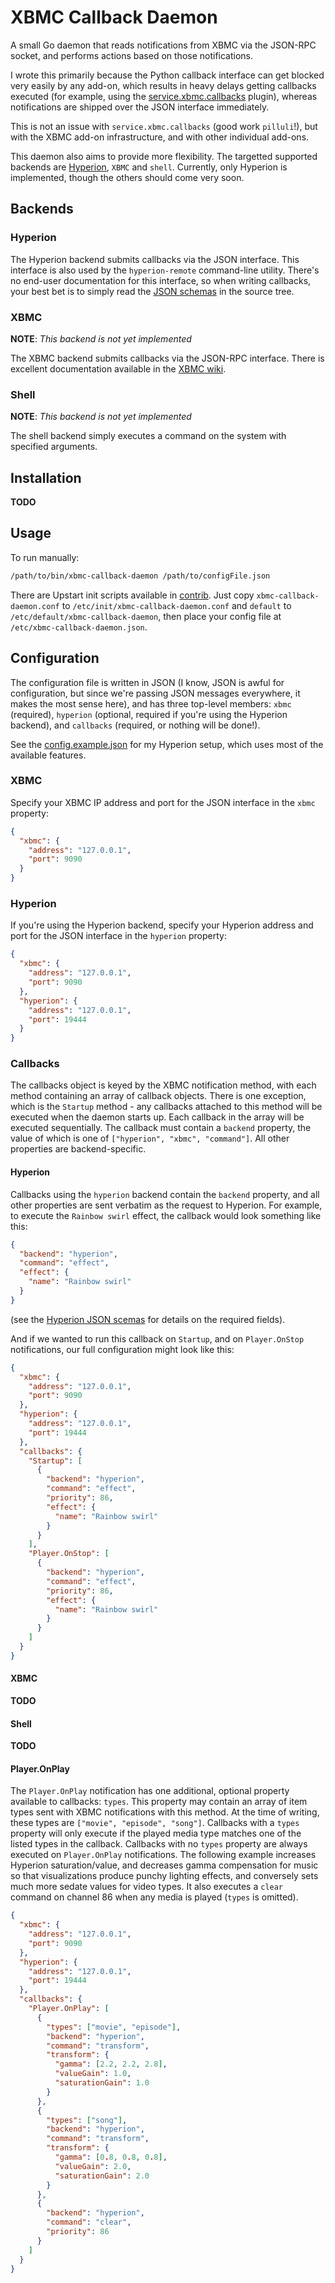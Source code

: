 # XBMC Callback Daemon
A small Go daemon that reads notifications from XBMC via the JSON-RPC socket, and performs actions based on those notifications.

I wrote this primarily because the Python callback interface can get blocked very easily by any add-on, which results in heavy delays getting callbacks executed (for example, using the [service.xbmc.callbacks](https://github.com/pilluli/service.xbmc.callbacks) plugin), whereas notifications are shipped over the JSON interface immediately.

This is not an issue with `service.xbmc.callbacks` (good work `pilluli`!), but with the XBMC add-on infrastructure, and with other individual add-ons.

This daemon also aims to provide more flexibility. The targetted supported backends are [Hyperion](https://github.com/tvdzwan/hyperion), `XBMC` and `shell`. Currently, only Hyperion is implemented, though the others should come very soon.

## Backends
### Hyperion
The Hyperion backend submits callbacks via the JSON interface. This interface is also used by the `hyperion-remote` command-line utility. There's no end-user documentation for this interface, so when writing callbacks, your best bet is to simply read the [JSON schemas](https://github.com/tvdzwan/hyperion/tree/master/libsrc/jsonserver/schema) in the source tree.

### XBMC
__NOTE__: _This backend is not yet implemented_

The XBMC backend submits callbacks via the JSON-RPC interface. There is excellent documentation available in the [XBMC wiki](http://wiki.xbmc.org/?title=JSON-RPC_API).

### Shell
__NOTE__: _This backend is not yet implemented_

The shell backend simply executes a command on the system with specified arguments.

## Installation
__TODO__

## Usage
To run manually:

```bash
/path/to/bin/xbmc-callback-daemon /path/to/configFile.json
```

There are Upstart init scripts available in [contrib](https://github.com/pdf/xbmc-callback-daemon/tree/master/contrib/upstart).  Just copy `xbmc-callback-daemon.conf` to `/etc/init/xbmc-callback-daemon.conf` and `default` to `/etc/default/xbmc-callback-daemon`, then place your config file at `/etc/xbmc-callback-daemon.json`.

## Configuration
The configuration file is written in JSON (I know, JSON is awful for configuration, but since we're passing JSON messages everywhere, it makes the most sense here), and has three top-level members: `xbmc` (required), `hyperion` (optional, required if you're using the Hyperion backend), and `callbacks` (required, or nothing will be done!).

See the [config.example.json](https://github.com/pdf/xbmc-callback-daemon/tree/master/contrib/config.example.json) for my Hyperion setup, which uses most of the available features.

### XBMC
Specify your XBMC IP address and port for the JSON interface in the `xbmc` property:

```json
{
  "xbmc": {
    "address": "127.0.0.1",
    "port": 9090
  }
}
```

### Hyperion
If you're using the Hyperion backend, specify your Hyperion address and port for the JSON interface in the `hyperion` property:

```json
{
  "xbmc": {
    "address": "127.0.0.1",
    "port": 9090
  },
  "hyperion": {
    "address": "127.0.0.1",
    "port": 19444
  }
}
```

### Callbacks
The callbacks object is keyed by the XBMC notification method, with each method containing an array of callback objects. There is one exception, which is the `Startup` method - any callbacks attached to this method will be executed when the daemon starts up. Each callback in the array will be executed sequentially. The callback must contain a `backend` property, the value of which is one of `["hyperion", "xbmc", "command"]`. All other properties are backend-specific.

#### Hyperion
Callbacks using the `hyperion` backend contain the `backend` property, and all other properties are sent verbatim as the request to Hyperion.  For example, to execute the `Rainbow swirl` effect, the callback would look something like this:

```json
{
  "backend": "hyperion",
  "command": "effect",
  "effect": {
    "name": "Rainbow swirl"
  }
}
```

(see the [Hyperion JSON scemas](https://github.com/tvdzwan/hyperion/tree/master/libsrc/jsonserver/schema) for details on the required fields).

And if we wanted to run this callback on `Startup`, and on `Player.OnStop` notifications, our full configuration might look like this:

```json
{
  "xbmc": {
    "address": "127.0.0.1",
    "port": 9090
  },
  "hyperion": {
    "address": "127.0.0.1",
    "port": 19444
  },
  "callbacks": {
    "Startup": [
      {
        "backend": "hyperion",
        "command": "effect",
        "priority": 86,
        "effect": {
          "name": "Rainbow swirl"
        }
      }
    ],
    "Player.OnStop": [
      {
        "backend": "hyperion",
        "command": "effect",
        "priority": 86,
        "effect": {
          "name": "Rainbow swirl"
        }
      }
    ]
  }
}
```

#### XBMC
__TODO__

#### Shell
__TODO__

#### Player.OnPlay
The `Player.OnPlay` notification has one additional, optional property available to callbacks: `types`. This property may contain an array of item types sent with XBMC notifications with this method. At the time of writing, these types are `["movie", "episode", "song"]`.  Callbacks with a `types` property will only execute if the played media type matches one of the listed types in the callback.  Callbacks with no `types` property are always executed on `Player.OnPlay` notifications.  The following example increases Hyperion saturation/value, and decreases gamma compensation for music so that visualizations produce punchy lighting effects, and conversely sets much more sedate values for video types.  It also executes a `clear` command on channel 86 when any media is played (`types` is omitted).

```json
{
  "xbmc": {
    "address": "127.0.0.1",
    "port": 9090
  },
  "hyperion": {
    "address": "127.0.0.1",
    "port": 19444
  },
  "callbacks": {
    "Player.OnPlay": [
      {
        "types": ["movie", "episode"],
        "backend": "hyperion",
        "command": "transform",
        "transform": {
          "gamma": [2.2, 2.2, 2.8],
          "valueGain": 1.0,
          "saturationGain": 1.0
        }
      },
      {
        "types": ["song"],
        "backend": "hyperion",
        "command": "transform",
        "transform": {
          "gamma": [0.8, 0.8, 0.8],
          "valueGain": 2.0,
          "saturationGain": 2.0
        }
      },
      {
        "backend": "hyperion",
        "command": "clear",
        "priority": 86
      }
    ]
  }
}
```
